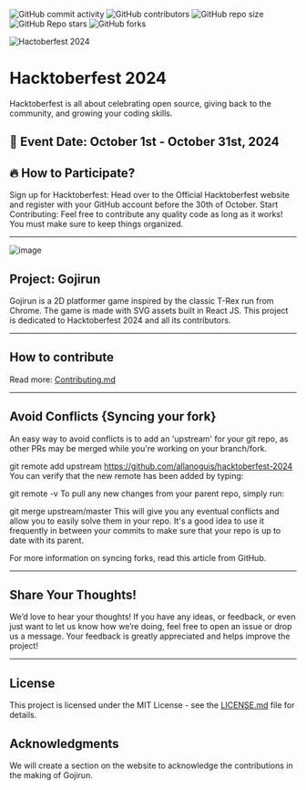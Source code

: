 ![GitHub commit activity](https://img.shields.io/github/commit-activity/t/allanoguis/hacktoberfest-2024) ![GitHub contributors](https://img.shields.io/github/contributors/allanoguis/hacktoberfest-2024) ![GitHub repo size](https://img.shields.io/github/repo-size/allanoguis/hacktoberfest-2024) ![GitHub Repo stars](https://img.shields.io/github/stars/allanoguis/hacktoberfest-2024) ![GitHub forks](https://img.shields.io/github/forks/allanoguis/hacktoberfest-2024)

![Hactoberfest 2024](hacktoberfest.jpg)

# Hacktoberfest 2024

Hacktoberfest is all about celebrating open source, giving back to the community, and growing your coding skills.

## 📅 Event Date: October 1st - October 31st, 2024

## 🔥 How to Participate?

Sign up for Hacktoberfest: Head over to the Official Hacktoberfest website and register with your GitHub account before the 30th of October.
Start Contributing: Feel free to contribute any quality code as long as it works! You must make sure to keep things organized.

---

![image](https://github.com/user-attachments/assets/557c1c1e-d143-44c0-817a-ab124fef9151)

## Project: Gojirun

Gojirun is a 2D platformer game inspired by the classic T-Rex run from Chrome. The game is made with SVG assets built in React JS. This project is dedicated to Hacktoberfest 2024 and all its contributors.

---

## How to contribute

Read more:
[Contributing.md](/Contributing.md)

---

## Avoid Conflicts {Syncing your fork}

An easy way to avoid conflicts is to add an 'upstream' for your git repo, as other PRs may be merged while you're working on your branch/fork.

git remote add upstream <https://github.com/allanoguis/hacktoberfest-2024>
You can verify that the new remote has been added by typing:

git remote -v
To pull any new changes from your parent repo, simply run:

git merge upstream/master
This will give you any eventual conflicts and allow you to easily solve them in your repo. It's a good idea to use it frequently in between your commits to make sure that your repo is up to date with its parent.

For more information on syncing forks, read this article from GitHub.

---

## Share Your Thoughts!

We’d love to hear your thoughts! If you have any ideas, or feedback, or even just want to let us know how we’re doing, feel free to open an issue or drop us a message. Your feedback is greatly appreciated and helps improve the project!

---



## License

This project is licensed under the MIT License - see the [LICENSE.md](LICENSE.md) file for details.

## Acknowledgments

We will create a section on the website to acknowledge the contributions in the making of Gojirun.
